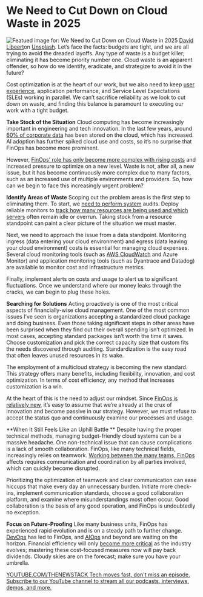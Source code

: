 # We Need to Cut Down on Cloud Waste in 2025
![Featued image for: We Need to Cut Down on Cloud Waste in 2025](https://cdn.thenewstack.io/media/2025/01/6bbc2ff2-david-libeert-agxasacq1ly-unsplash-1024x683.jpg)
[David Libeert](https://unsplash.com/@deefbelgium?utm_content=creditCopyText&utm_medium=referral&utm_source=unsplash)on
[Unsplash](https://unsplash.com/photos/assorted-color-trash-bins-aGxAsacQ1LY?utm_content=creditCopyText&utm_medium=referral&utm_source=unsplash).
Let’s face the facts: budgets are tight, and we are all trying to avoid the dreaded layoffs. Any type of waste is a budget killer; eliminating it has become priority number one. Cloud waste is an apparent offender, so how do we identify, eradicate, and strategize to avoid it in the future?

Cost optimization is at the heart of our work, but we also need to keep [user experience](https://thenewstack.io/why-the-user-experience-is-often-so-bad-and-how-to-fix-it/), application performance, and Service Level Expectations (SLEs) working in parallel. We can’t sacrifice reliability as we look to cut down on waste, and finding this balance is paramount to executing our work with a tight budget.

**Take Stock of the Situation**
Cloud computing has become increasingly important in engineering and tech innovation. In the last few years, around [60% of corporate data](https://explodingtopics.com/blog/corporate-cloud-data) has been stored on the cloud, which has increased. AI adoption has further spiked cloud use and costs, so it’s no surprise that FinOps has become more prominent.

However, [FinOps’ role has only become more complex with rising costs](https://thenewstack.io/hybrid-it-is-emerging-as-the-solution-to-ais-rising-cost/) and increased pressure to optimize on a new level. Waste is not, after all, a new issue, but it has become continuously more complex due to many factors, such as an increased use of multiple environments and providers. So, how can we begin to face this increasingly urgent problem?

**Identify Areas of Waste**
Scoping out the problem areas is the first step to eliminating them. To start, we [need to perform system](https://thenewstack.io/devs-need-system-design-tools-not-diagramming-tools/) audits. Deploy reliable monitors to [track how many resources are being used and which servers](https://thenewstack.io/cachet-the-open-source-status-page-system-for-tracking-servers/) often remain idle or overrun. Taking stock from a resource standpoint can paint a clear picture of the situation we must master.

Next, we need to approach the issue from a data standpoint. Monitoring ingress (data entering your cloud environment) and egress (data leaving your cloud environment) costs is essential for managing cloud expenses. Several cloud monitoring tools (such as [AWS CloudWatch](https://thenewstack.io/pros-and-cons-of-cloudwatch-for-error-monitoring/) and Azure Monitor) and application monitoring tools (such as Dyantrace and Datadog) are available to monitor cost and infrastructure metrics.

Finally, implement alerts on costs and usage to alert us to significant fluctuations. Once we understand where our money leaks through the cracks, we can begin to plug these holes.

**Searching for Solutions**
Acting proactively is one of the most critical aspects of financially-wise cloud management. One of the most common issues I’ve seen is organizations accepting a standardized cloud package and doing business. Even those taking significant steps in other areas have been surprised when they find out their overall spending isn’t optimized. In most cases, accepting standard packages isn’t worth the time it saves. Choose customization and pick the correct capacity size that custom fits the needs discovered through auditing. Standardization is the easy road that often leaves unused resources in its wake.

The employment of a multicloud strategy is becoming the new standard. This strategy offers many benefits, including flexibility, innovation, and cost optimization. In terms of cost efficiency, any method that increases customization is a win.

At the heart of this is the need to adjust our mindset. Since [FinOps is relatively new](https://thenewstack.io/finops-the-why-what-and-how/), it’s easy to assume that we’re already at the crux of innovation and become passive in our strategy. However, we must refuse to accept the status quo and continuously examine our processes and usage.

**When It Still Feels Like an Uphill Battle **
Despite having the proper technical methods, managing budget-friendly cloud systems can be a massive headache. One non-technical issue that can cause complications is a lack of smooth collaboration. FinOps, like many technical fields, increasingly relies on teamwork. [Working between the many teams, FinOps](https://thenewstack.io/finops-how-kubernetes-teams-can-best-work-with-finance/) affects requires communication and coordination by all parties involved, which can quickly become disrupted.

Prioritizing the optimization of teamwork and clear communication can ease hiccups that make every day an unnecessary burden. Initiate more check-ins, implement communication standards, choose a good collaboration platform, and examine where misunderstandings most often occur. Good collaboration is the basis of any good operation, and FinOps is undoubtedly no exception.

**Focus on Future-Proofing**
Like many business units, FinOps has experienced rapid evolution and is on a steady path to further change. [DevOps](https://thenewstack.io/the-what-why-and-how-of-devops/) has led to FinOps, and [AIOps](https://thenewstack.io/chatting-with-data-llms-are-transforming-aiops/) and beyond are waiting on the horizon. Financial efficiency will only [become more critical](https://thenewstack.io/software-developers-are-becoming-critical-members-in-the-us-space-force/) as the industry evolves; mastering these cost-focused measures now will pay back dividends. Cloudy skies are on the forecast; make sure you have your umbrella.

[
YOUTUBE.COM/THENEWSTACK
Tech moves fast, don't miss an episode. Subscribe to our YouTube
channel to stream all our podcasts, interviews, demos, and more.
](https://youtube.com/thenewstack?sub_confirmation=1)